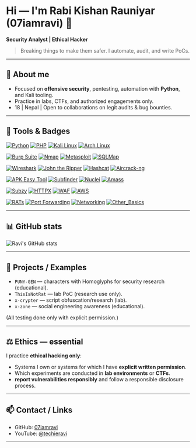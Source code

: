 

# Hi — I'm **Rabi Kishan Rauniyar** (07iamravi) 👋

**Security Analyst | Ethical Hacker**

> Breaking things to make them safer. I automate, audit, and write PoCs.

---

## 🔭 About me

* Focused on **offensive security**, pentesting, automation with **Python**, and Kali tooling.
* Practice in labs, CTFs, and authorized engagements only.
* 18 | Nepal | Open to collaborations on legit audits & bug bounties.

---

## 🧰 Tools & Badges

<!-- Row 1 -->

[![Python](https://img.shields.io/badge/-Python-3776AB?style=for-the-badge\&logo=python\&logoColor=white)](https://www.python.org)
[![PHP](https://img.shields.io/badge/-PHP-777BB4?style=for-the-badge\&logo=php\&logoColor=white)](https://www.php.net)
[![Kali Linux](https://img.shields.io/badge/-Kali_Linux-557C94?style=for-the-badge\&logo=kalilinux\&logoColor=white)](https://www.kali.org)
[![Arch Linux](https://img.shields.io/badge/-Arch_Linux-1793D1?style=for-the-badge\&logo=archlinux\&logoColor=white)](https://archlinux.org)

<!-- Row 2 -->

[![Burp Suite](https://img.shields.io/badge/-Burp_Suite-6C2A2A?style=for-the-badge\&logo=port-swigger\&logoColor=white)](https://portswigger.net/burp)
[![Nmap](https://img.shields.io/badge/-Nmap-6DB33F?style=for-the-badge\&logo=nmap\&logoColor=white)](https://nmap.org)
[![Metasploit](https://img.shields.io/badge/-Metasploit-353535?style=for-the-badge\&logo=metasploit\&logoColor=white)](https://www.metasploit.com)
[![SQLMap](https://img.shields.io/badge/-sqlmap-1D1D1B?style=for-the-badge\&logo=sqlite\&logoColor=white)](https://sqlmap.org)

<!-- Row 3 -->

[![Wireshark](https://img.shields.io/badge/-Wireshark-0080FF?style=for-the-badge\&logo=wireshark\&logoColor=white)](https://www.wireshark.org)
[![John the Ripper](https://img.shields.io/badge/-John_the_Ripper-000000?style=for-the-badge\&logo=gnu\&logoColor=white)](https://www.openwall.com/john/)
[![Hashcat](https://img.shields.io/badge/-Hashcat-3B3B3B?style=for-the-badge\&logo=hashnode\&logoColor=white)](https://hashcat.net/hashcat/)
[![Aircrack-ng](https://img.shields.io/badge/-Aircrack-ng-0C2D48?style=for-the-badge\&logo=airplayaudio\&logoColor=white)](https://www.aircrack-ng.org)

<!-- Row 4 -->

[![APK Easy Tool](https://img.shields.io/badge/-APK_Easy_Tool-FF9900?style=for-the-badge\&logo=android\&logoColor=white)](https://forum.xda-developers.com/t/tool-apk-easy-tool)
[![Subfinder](https://img.shields.io/badge/-Subfinder-0E6EB8?style=for-the-badge\&logo=github\&logoColor=white)](https://github.com/projectdiscovery/subfinder)
[![Nuclei](https://img.shields.io/badge/-Nuclei-1A1A1A?style=for-the-badge\&logo=git\&logoColor=white)](https://github.com/projectdiscovery/nuclei)
[![Amass](https://img.shields.io/badge/-Amass-0B3D91?style=for-the-badge\&logo=owasp\&logoColor=white)](https://github.com/OWASP/Amass)

<!-- Row 5 -->

[![Subzy](https://img.shields.io/badge/-Subzy-262626?style=for-the-badge\&logo=github\&logoColor=white)](https://github.com/LukasikM/subzy)
[![HTTPX](https://img.shields.io/badge/-HTTPX-008080?style=for-the-badge\&logo=github\&logoColor=white)](https://github.com/projectdiscovery/httpx)
[![WAF](https://img.shields.io/badge/-WAF-FF0000?style=for-the-badge\&logo=cloudflare\&logoColor=white)](https://www.cloudflare.com/learning/ddos/what-is-a-waf/)
[![AWS](https://img.shields.io/badge/-AWS-232F3E?style=for-the-badge\&logo=amazon\&logoColor=white)](https://aws.amazon.com)

<!-- Row 6 - Generic / other tools as image badges -->

[![RATs](https://img.shields.io/badge/-RATs-8B0000?style=for-the-badge\&logo=github\&logoColor=white)](https://github.com/search?q=remote+access+trojan)
[![Port Forwarding](https://img.shields.io/badge/-Port_Forwarding-0078D7?style=for-the-badge\&logo=router\&logoColor=white)](https://en.wikipedia.org/wiki/Port_forwarding)
[![Networking](https://img.shields.io/badge/-Networking-0A84FF?style=for-the-badge\&logo=linux\&logoColor=white)](https://en.wikipedia.org/wiki/Computer_network)
[![Other\_Basics](https://img.shields.io/badge/-Other_Basics-6E6E6E?style=for-the-badge\&logo=tools\&logoColor=white)](#)

---

## 📊 GitHub stats

![Ravi's GitHub stats](https://github-readme-stats.vercel.app/api?username=07iamravi\&show_icons=true\&theme=radical)

---

## 🧪 Projects / Examples

* `PUNY-GEN` — characters with Homoglyphs for security research (educational).
* `ThisIsNotRat` — lab PoC (research use only).
* `x-crypter` — script obfuscation/research (lab).
* `x-zone` — social engineering awareness (educational).

(All testing done only with explicit permission.)

---

## ⚖️ Ethics — essential

I practice **ethical hacking only**:

- Systems I own or systems for which I have **explicit written permission**.  
- Which experiments are conducted in **lab environments** or **CTFs**.  
- **report vulnerabilities responsibly** and follow a responsible disclosure process.

---

## 📫 Contact / Links

* GitHub: [07iamravi](https://github.com/07iamravi)
* YouTube: [@techieravi](https://www.youtube.com/@techieravi)

---
